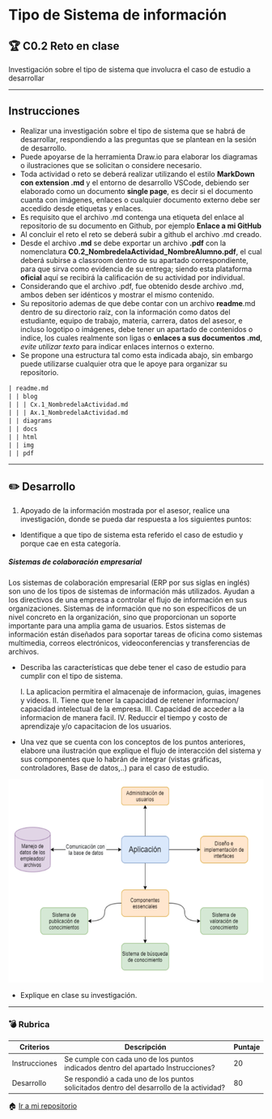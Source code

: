 # Tipo de Sistema de información

## :trophy: C0.2 Reto en clase

Investigación sobre el tipo de sistema que involucra el caso de estudio a desarrollar

___

## Instrucciones

- Realizar una investigación sobre el tipo de sistema que se habrá de desarrollar, respondiendo a las preguntas que se plantean en la sesión de desarrollo.
- Puede apoyarse de la herramienta Draw.io para elaborar los diagramas o ilustraciones que se solicitan o considere necesario.
- Toda actividad o reto se deberá realizar utilizando el estilo **MarkDown con extension .md** y el entorno de desarrollo VSCode, debiendo ser elaborado como un documento **single page**, es decir si el documento cuanta con imágenes, enlaces o cualquier documento externo debe ser accedido desde etiquetas y enlaces.
- Es requisito que el archivo .md contenga una etiqueta del enlace al repositorio de su documento en Github, por ejemplo **Enlace a mi GitHub**
- Al concluir el reto el reto se deberá subir a github el archivo .md creado.
- Desde el archivo **.md** se debe exportar un archivo **.pdf** con la nomenclatura **C0.2_NombredelaActividad_NombreAlumno.pdf**, el cual deberá subirse a classroom dentro de su apartado correspondiente, para que sirva como evidencia de su entrega; siendo esta plataforma **oficial** aquí se recibirá la calificación de su actividad por individual.
- Considerando que el archivo .pdf, fue obtenido desde archivo .md, ambos deben ser idénticos y mostrar el mismo contenido.
- Su repositorio ademas de que debe contar con un archivo **readme**.md dentro de su directorio raíz, con la información como datos del estudiante, equipo de trabajo, materia, carrera, datos del asesor, e incluso logotipo o imágenes, debe tener un apartado de contenidos o indice, los cuales realmente son ligas o **enlaces a sus documentos .md**, _evite utilizar texto_ para indicar enlaces internos o externo.
- Se propone una estructura tal como esta indicada abajo, sin embargo puede utilizarse cualquier otra que le apoye para organizar su repositorio.

```
| readme.md
| | blog
| | | Cx.1_NombredelaActividad.md
| | | Ax.1_NombredelaActividad.md
| | diagrams
| | docs
| | html
| | img
| | pdf    
```
___

## :pencil2:  Desarrollo

1. Apoyado de la información mostrada por el asesor, realice una investigación, donde se pueda dar respuesta a los siguientes puntos:

  - Identifique a que tipo de sistema esta referido el caso de estudio y porque cae en esta categoría.

  ##### Sistemas de colaboración empresarial

  Los sistemas de colaboración empresarial (ERP por sus siglas en inglés) son uno de los tipos de sistemas de información más utilizados. Ayudan a los directivos de una empresa a controlar el flujo de información en sus organizaciones. Sistemas de información que no son específicos de un nivel concreto en la organización, sino que proporcionan un soporte importante para una amplia gama de usuarios. Estos sistemas de información están diseñados para soportar tareas de oficina como sistemas multimedia, correos electrónicos, videoconferencias y transferencias de archivos. 

  - Describa las características que debe tener el caso de estudio para cumplir con el tipo de sistema.

     I. La aplicacion permitira el almacenaje de informacion, guias, imagenes y videos.
     II. Tiene que tener la capacidad de retener informacion/ capacidad intelectual de la empresa.
     III. Capacidad de acceder a la informacion de manera facil.
     IV. Reduccir el tiempo y costo de aprendizaje y/o capacitacion de los usuarios.

  - Una vez que se cuenta con los conceptos de los puntos anteriores, elabore una ilustración que explique el flujo de interacción del sistema y sus componentes que lo habrán de integrar (vistas gráficas, controladores, Base de datos,..) para el caso de estudio.

<p align="center">
    <img alt="SalidaDigital" src="../Diagramas/C0.2.PNG" width=700 height=400>
</p>

  - Explique en clase su investigación.
___

### :bomb: Rubrica

| Criterios     | Descripción                                                                                  | Puntaje |
| ------------- | -------------------------------------------------------------------------------------------- | ------- |
| Instrucciones | Se cumple con cada uno de los puntos indicados dentro del apartado Instrucciones?            | 20 |
| Desarrollo    | Se respondió a cada uno de los puntos solicitados dentro del desarrollo de la actividad?     | 80      |
   

:house: [Ir a mi repositorio ](https://github.com/aris-dev/Analisis-Avanzado-de-Software)
